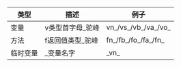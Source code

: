 | 类型     | 描述             | 例子                |
| -------- | ---------------- | ------------------- |
| 变量     | v类型首字母_驼峰 | vn_/vs_/vb_/va_/vo_ |
| 方法     | f返回值类型_驼峰 | fn_/fb_/fo_/fa_/fn_ |
| 临时变量 | \_变量名字       | \_vn_              | 

